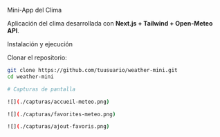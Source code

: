 Mini-App del Clima

Aplicación del clima desarrollada con **Next.js + Tailwind + Open-Meteo API**.

Instalación y ejecución

Clonar el repositorio:
   ```bash
   git clone https://github.com/tuusuario/weather-mini.git
   cd weather-mini

# Capturas de pantalla

![](./capturas/accueil-meteo.png)

![](./capturas/favorites-meteo.png)

![](./capturas/ajout-favoris.png)
